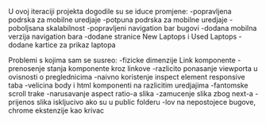 U ovoj iteraciji projekta dogodile su se iduce promjene:
-popravljena podrska za mobilne uredjaje
-potpuna podrska za mobilne uredjaje
-poboljsana skalabilnost
-popravljeni navigation bar bugovi
-dodana mobilna verzija navigation bara
-dodane stranice New Laptops i Used Laptops
-dodane kartice za prikaz laptopa

Problemi s kojima sam se susreo:
-fizicke dimenzije Link komponente
-prenosenje stanja komponente kroz linkove
-razlicito ponasanje viewporta u ovisnosti o preglednicima
-naivno koristenje inspect element responsive taba
-velicina body i html komponenti na razlicitim uredjajima
-fantomske scroll trake
-narusavanje aspect ratio-a slika
-zamucenje slika zbog next-a
-prijenos slika iskljucivo ako su u public folderu
-lov na nepostojece bugove, chrome ekstenzije kao krivac